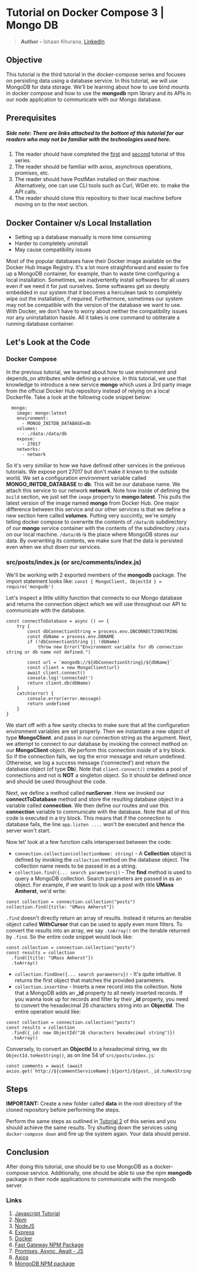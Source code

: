 # Tutorial on Docker Compose 3 | Mongo DB
> **Author -** Ishaan Khurana, [LinkedIn](https://www.linkedin.com/in/ishaan-khurana-46968679/)

## Objective
This tutorial is the third tutorial in the docker-compose series and focuses on persisting data using a database service. In this tutorial, we will use MongoDB for data storage. We'll be learning about how to use bind mounts in docker compose and how to use the **mongodb** npm library and its APIs in our node application to communicate with our Mongo database.

## Prerequisites
##### Side note: There are links attached to the bottom of this tutorial for our readers who may not be familiar with the technologies used here.
1. The reader should have completed the [first](https://github.com/scalable-web-systems/docker-compose-node) and [second](https://github.com/scalable-web-systems/docker-compose-gateway) tutorial of this series. 
2. The reader should be familiar with axios, asynchrous operations, promises, etc.
3. The reader should have PostMan installed on their machine. Alternatively, one can use CLI tools such as Curl, WGet etc. to make the API calls.
4. The reader should clone this repository to their local machine before moving on to the next section.

## Docker Container v/s Local Installation

* Setting up a database manually is more time consuming
* Harder to completely uninstall
* May cause compatibility issues

Most of the popular databases have their Docker image available on the Docker Hub Image Registry. It's a lot more straighforward and easier to fire up a MongoDB container, for example, than to waste time configuring a local installation. Sometimes, we inadvertently install softwares for all users even if we need it for just ourselves. Some softwares get so deeply embedded in our system that it becomes a herculean task to completely wipe out the installation, if required. Furthermore, sometimes our system may not be compatible with the version of the database we want to use. With Docker, we don't have to worry about neither the compatibility issues nor any uninstallation hassle. All it takes is one command to obliterate a running database container.

## Let's Look at the Code

### Docker Compose
In the previous tutorial, we learned about how to use environment and depends_on attributes while defining a service. In this tutorial, we use that knowledge to introduce a new service **mongo** which uses a 3rd party image from the official Docker Hub repository instead of relying on a local Dockerfile. Take a look at the following code snippet below:

```
  mongo:
    image: mongo:latest
    environment:
      - MONGO_INITDB_DATABASE=db
    volumes:
      - ./data:/data/db
    expose:
      - 27017
    networks:
      - network
```

So it's very similiar to how we have defined other services in the preivous tutorials. We expose port 27017 but don't make it known to the outside world. We set a configuration environment variable called **MONGO_INITDB_DATABASE** to **db**. This will be our database name. We attach this service to our network **network**. Note how inside of defining the `build` section, we just set the `image` property to **mongo:latest**. This pulls the latest version of the image named **mongo** from Docker Hub. One major difference between this service and our other services is that we define a new section here called **volumes**. Putting very succintly, we're simply telling docker compose to overwrite the contents of `/data/db` subdirectory of our **mongo** service container with the contents of the subdirectory `/data` on our local machine. `/data/db` is the place where MongoDB stores our data. By overwriting its contents, we make sure that the data is persisted even when we shut down our services.

### src/posts/index.js (or src/comments/index.js)

We'll be working with 2 exported members of the **mongodb** package. The import statement looks like:
`const { MongoClient, ObjectId } = require('mongodb')`

Let's inspect a little utility function that connects to our Mongo database and returns the connection object which we will use throughout our API to communicate with the database.

```
const connectToDatabase = async () => {
    try {
        const dbConnectionString = process.env.DBCONNECTIONSTRING
        const dbName = process.env.DBNAME
        if (!dbConnectionString || !dbName)
            throw new Error("Environment variable for db connection string or db name not defined.")
        
        const url = `mongodb://${dbConnectionString}/${dbName}`
        const client = new MongoClient(url)
        await client.connect()
        console.log('connected!')
        return client.db(dbName)
    }
    catch(error) {
        console.error(error.message)
        return undefined
    }
}
```
We start off with a few sanity checks to make sure that all the configuration environment variables are set properly. Then we instantiate a new object of type **MongoClient**. and pass in our connection string as the argument. Next, we attempt to connect to our database by invoking the connect method on our **MongoClient** object. We perform this connection inside of a try block. So if the connection fails, we log the error message and return undefined. Otherwise, we log a success message ('connected') and return the database object (of type **Db**). Note that `client.connect()` creates a pool of connections and not is __NOT__ a singleton object. So it should be defined once and should be used throughout the code.

Next, we define a method called **runServer**. Here we invoked our **connectToDatabase** method and store the resulting database object in a variable called **connection**. We then define our routes and use this **connection** variable to communicate with the database. Note that all of this code is executed in a try block. This means that if the connection to database fails, the line `app.listen ....` won't be executed and hence the server won't start.

Now let' look at a few function calls interspersed between the code:

* `connection.collection(collectionName: string)` - A **Collection** object is defined by invoking the `collection` method on the database object. The collection name needs to be passed in as a string.
* `collection.find({... search parameters})` - The **find** method is used to query a MongoDB collection. Search parameters are passed in as an object. For example, if we want to look up a post with title **UMass Amherst**, we'd write:
```
const collection = connection.collection("posts")
collection.find({title: "UMass Amherst"})
```

`.find` doesn't directly return an array of results. Instead it returns an iterable object called **WithCursor** that can be used to apply even more filters. To 
convert the results into an array, we say `.toArray()` on the iterable returned by `.find`. So the entire code snippet would look like:

```
const collection = connection.collection("posts")
const results = collection
  .find({title: "UMass Amherst"})
  .toArray()
```

* `collection.findOne({... search parameters})` - It's quite intuitive. It returns the first object that matches the provided parameters.
* `collection.insertOne` - Inserts a new record into the collection. Note that a MongoDB adds an **\_id** property to all newly inserted records. If you wanna look up for records and filter by their **\_id** property, you need to convert the hexadecimal 26 characters string into an **ObjectId**. The entire operation would like:

```
const collection = connection.collection("posts")
const results = collection
  .find({_id: new ObjectId("26 characters hexadecimal string")})
  .toArray()
```

Conversely, to convert an **ObjectId** to a hexadecimal string, we do `ObjectId.toHexString()`, as on line 54 of `src/posts/index.js`:

```
const comments = await (await axios.get(`http://${commentServiceName}:${port}/${post._id.toHexString()}`)).data
```


## Steps

**IMPORTANT:** Create a new folder called **data** in the root directory of the cloned repository before performing the steps.

Perform the same steps as outlined in [Tutorial 2](https://github.com/scalable-web-systems/docker-compose-gateway) of this series and you should achieve the same results. Try shutting down the services using `docker-compose down` and fire up the system again. Your data should persist.

## Conclusion
After doing this tutorial, one should be to use MongoDB as a docker-compose service. Additionally, one should be able to use the npm **mongodb** package in their node applications to communicate with the mongodb server. 

### Links
1. [Javascript Tutorial](https://www.w3schools.com/js/)
2. [Npm](https://www.npmjs.com/)
3. [NodeJS](https://nodejs.org/en/docs/)
4. [Express](https://expressjs.com/en/starter/hello-world.html)
5. [Docker](https://docs.docker.com/get-started/)
6. [Fast Gateway NPM Package](https://www.npmjs.com/package/fast-gateway)
7. [Promises, Async, Await - JS](https://javascript.info/async)
8. [Axios](https://github.com/axios/axios)
9. [MongoDB NPM package](https://www.npmjs.com/package/mongodb)


